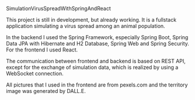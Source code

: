 SimulationVirusSpreadWithSpringAndReact

This project is still in development, but already working. It 
is a fullstack application simulating a virus spread among an 
animal population. 

In the backend I used the Spring Framework, especially Spring 
Boot, Spring Data JPA with Hibernate and H2 Database, Spring 
Web and Spring Security. For the frontend I used React. 

The communication between frontend and backend is based on 
REST API, except for the exchange of simulation data, which
is realized by using a WebSocket connection. 

All pictures that I used in the frontend are from pexels.com
and the territory image was generated by DALL.E. 
